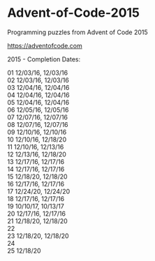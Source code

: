 # Advent-of-Code-2015
Programming puzzles from Advent of Code 2015

https://adventofcode.com


2015 - Completion Dates:

01 12/03/16, 12/03/16  
02 12/03/16, 12/03/16  
03 12/04/16, 12/04/16  
04 12/04/16, 12/04/16  
05 12/04/16, 12/04/16  
06 12/05/16, 12/05/16  
07 12/07/16, 12/07/16  
08 12/07/16, 12/07/16  
09 12/10/16, 12/10/16  
10 12/10/16, 12/18/20  
11 12/10/16, 12/13/16  
12 12/13/16, 12/18/20  
13 12/17/16, 12/17/16  
14 12/17/16, 12/17/16  
15 12/18/20, 12/18/20  
16 12/17/16, 12/17/16  
17 12/24/20, 12/24/20  
18 12/17/16, 12/17/16  
19 10/10/17, 10/13/17  
20 12/17/16, 12/17/16  
21 12/18/20, 12/18/20  
22  
23 12/18/20, 12/18/20  
24  
25 12/18/20  
